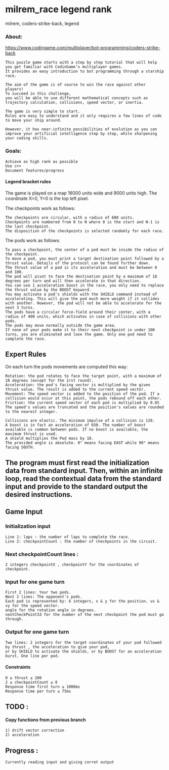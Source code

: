 # milrem_race legend rank
milrem, coders-strike-back, legend

### About:

https://www.codingame.com/multiplayer/bot-programming/coders-strike-back

	This puzzle game starts with a step by step tutorial that will help 
	you get familiar with CodinGame’s multiplayer games. 
	It provides an easy introduction to bot programming through a starship race.

	The aim of the game is of course to win the race against other players! 
	To succeed in this challenge, 
	you will be able to use different mathematical concepts such as 
	trajectory calculation, collisions, speed vector, or inertia.

	The game is very simple to start. 
	Rules are easy to understand and it only requires a few lines of code to move your ship around.

	However, it has near-infinite possibilities of evolution as you can improve your artificial intelligence step by step, while sharpening your coding skills.

	
### Goals:

	Achieve as high rank as possible
	Use c++
	Document features/progress


#### Legend bracket rules

The game is played on a map 16000 units wide and 9000 units high. The coordinate X=0, Y=0 is the top left pixel.

The checkpoints work as follows:

    The checkpoints are circular, with a radius of 600 units.
    Checkpoints are numbered from 0 to N where 0 is the start and N-1 is the last checkpoint.
    The disposition of the checkpoints is selected randomly for each race.

The pods work as follows:

    To pass a checkpoint, the center of a pod must be inside the radius of the checkpoint.
    To move a pod, you must print a target destination point followed by a thrust value. Details of the protocol can be found further down.
    The thrust value of a pod is its acceleration and must be between 0 and 100.
    The pod will pivot to face the destination point by a maximum of 18 degrees per turn and will then accelerate in that direction.
    You can use 1 acceleration boost in the race, you only need to replace the thrust value by the BOOST keyword.
    You may activate a pod's shields with the SHIELD command instead of accelerating. This will give the pod much more weight if it collides with another. However, the pod will not be able to accelerate for the next 3 turns.
    The pods have a circular force-field around their center, with a radius of 400 units, which activates in case of collisions with other pods.
    The pods may move normally outside the game area.
    If none of your pods make it to their next checkpoint in under 100 turns, you are eliminated and lose the game. Only one pod need to complete the race.


## Expert Rules
On each turn the pods movements are computed this way:

    Rotation: the pod rotates to face the target point, with a maximum of 18 degrees (except for the 1rst round).
    Acceleration: the pod's facing vector is multiplied by the given thrust value. The result is added to the current speed vector.
    Movement: The speed vector is added to the position of the pod. If a collision would occur at this point, the pods rebound off each other.
    Friction: the current speed vector of each pod is multiplied by 0.85
    The speed's values are truncated and the position's values are rounded to the nearest integer.

	Collisions are elastic. The minimum impulse of a collision is 120.
	A boost is in fact an acceleration of 650. The number of boost available is common between pods. If no boost is available, the maximum thrust is used.
	A shield multiplies the Pod mass by 10.
	The provided angle is absolute. 0° means facing EAST while 90° means facing SOUTH.
	
## The program must first read the initialization data from standard input. Then, within an infinite loop, read the contextual data from the standard input and provide to the standard output the desired instructions.

##   Game Input
### Initialization input
	Line 1: laps : the number of laps to complete the race.
	Line 2: checkpointCount : the number of checkpoints in the circuit.
### Next checkpointCount lines : 
	2 integers checkpointX , checkpointY for the coordinates of checkpoint.
### Input for one game turn
	First 2 lines: Your two pods.
	Next 2 lines: The opponent's pods.
	Each pod is represented by: 6 integers, x & y for the position. vx & vy for the speed vector. 
	angle for the rotation angle in degrees. 
	nextCheckPointId for the number of the next checkpoint the pod must go through.

### Output for one game turn
	Two lines: 2 integers for the target coordinates of your pod followed by thrust , the acceleration to give your pod, 
	or by SHIELD to activate the shields, or by BOOST for an acceleration burst. One line per pod.
	
#### Constraints
	0 ≤ thrust ≤ 100
	2 ≤ checkpointCount ≤ 8
	Response time first turn ≤ 1000ms
	Response time per turn ≤ 75ms

## TODO :
#### Copy functions from previous branch
	1) drift vector correction
	2) acceleration
	
## Progress :

	Currently reading input and giving corret output

